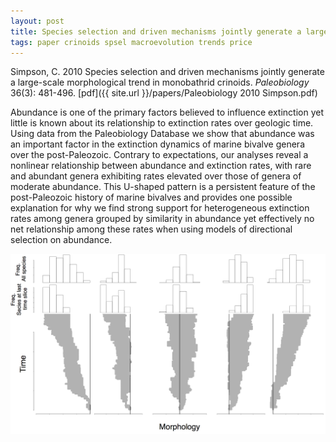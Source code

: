 ```yaml
---
layout: post
title: Species selection and driven mechanisms jointly generate a large-scale morphological trend in monobathrid crinoids
tags: paper crinoids spsel macroevolution trends price
---
```


Simpson, C. 2010 Species selection and driven mechanisms jointly generate a large-scale morphological trend in monobathrid crinoids. _Paleobiology_ 36(3): 481-496. [pdf]({{ site.url }}/papers/Paleobiology 2010 Simpson.pdf)


Abundance is one of the primary factors believed to influence extinction yet little is known about its relationship to extinction rates over geologic time. Using data from the Paleobiology Database we show that abundance was an important factor in the extinction dynamics of marine bivalve genera over the post-Paleozoic. Contrary to expectations, our analyses reveal a nonlinear relationship between abundance and extinction rates, with rare and abundant genera exhibiting rates elevated over those of genera of moderate abundance. This U-shaped pattern is a persistent feature of the post-Paleozoic history of marine bivalves and provides one possible explanation for why we find strong support for heterogeneous extinction rates among genera grouped by similarity in abundance yet effectively no net relationship among these rates when using models of directional selection on abundance.

<img src="/assets/img/subclade.png"  style="width: 800px;"/>

